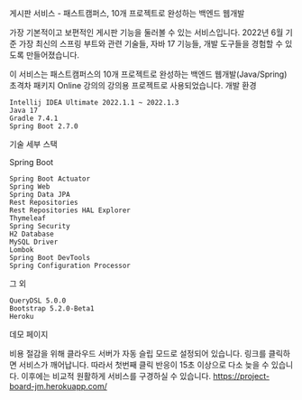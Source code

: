 게시판 서비스 - 패스트캠퍼스, 10개 프로젝트로 완성하는 백엔드 웹개발

가장 기본적이고 보편적인 게시판 기능을 둘러볼 수 있는 서비스입니다. 2022년 6월 기준 가장 최신의 스프링 부트와 관련 기술들, 자바 17 기능들, 개발 도구들을 경험할 수 있도록 만들어졌습니다.

이 서비스는 패스트캠퍼스의 10개 프로젝트로 완성하는 백엔드 웹개발(Java/Spring) 초격차 패키지 Online 강의의 강의용 프로젝트로 사용되었습니다.
개발 환경

    Intellij IDEA Ultimate 2022.1.1 ~ 2022.1.3
    Java 17
    Gradle 7.4.1
    Spring Boot 2.7.0

기술 세부 스택

Spring Boot

    Spring Boot Actuator
    Spring Web
    Spring Data JPA
    Rest Repositories
    Rest Repositories HAL Explorer
    Thymeleaf
    Spring Security
    H2 Database
    MySQL Driver
    Lombok
    Spring Boot DevTools
    Spring Configuration Processor

그 외

    QueryDSL 5.0.0
    Bootstrap 5.2.0-Beta1
    Heroku

데모 페이지

비용 절감을 위해 클라우드 서버가 자동 슬립 모드로 설정되어 있습니다. 링크를 클릭하면 서비스가 깨어납니다. 따라서 첫번째 클릭 반응이 15초 이상으로 다소 늦을 수 있습니다. 이후에는 비교적 원활하게 서비스를 구경하실 수 있습니다.
https://project-board-jm.herokuapp.com/
